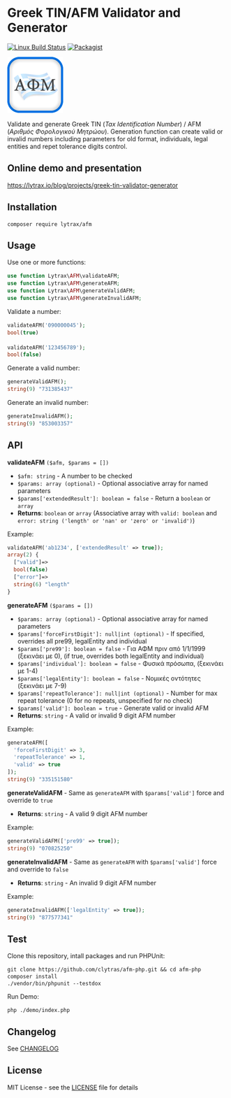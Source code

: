 # Greek TIN/AFM Validator and Generator

[![Linux Build Status](https://img.shields.io/travis/clytras/afm-php.svg?style=flat)](https://travis-ci.org/clytras/afm-php?branch=master) [![Packagist](https://img.shields.io/packagist/v/lytrax/afm)](https://packagist.org/packages/lytrax/afm)

![Logo](https://github.com/clytras/afm-php/raw/master/resources/LytraxAFM_logo.png)

Validate and generate Greek TIN (*Tax Identification Number*) / AFM (*Αριθμός Φορολογικού Μητρώου*). Generation function can create valid or invalid numbers including parameters for old format, individuals, legal entities and repet tolerance digits control.

## Online demo and presentation

https://lytrax.io/blog/projects/greek-tin-validator-generator

## Installation

```
composer require lytrax/afm
```

## Usage

Use one or more functions:

```php
use function Lytrax\AFM\validateAFM;
use function Lytrax\AFM\generateAFM;
use function Lytrax\AFM\generateValidAFM;
use function Lytrax\AFM\generateInvalidAFM;
```

Validate a number:

```php
validateAFM('090000045');
bool(true)

validateAFM('123456789');
bool(false)
```

Generate a valid number:

```php
generateValidAFM();
string(9) "731385437"
```

Generate an invalid number:

```php
generateInvalidAFM();
string(9) "853003357"
```

## API

**validateAFM** `($afm, $params = [])`
* `$afm: string` - A number to be checked
* `$params: array (optional)` - Optional associative array for named parameters
* `$params['extendedResult']: boolean = false` - Return a `boolean` or `array`
* **Returns**: `boolean` or `array` (Associative array with `valid: boolean` and `error: string ('length' or 'nan' or 'zero' or 'invalid')`)

Example:
```php
validateAFM('ab1234', ['extendedResult' => true]);
array(2) {
  ["valid"]=>
  bool(false)
  ["error"]=>
  string(6) "length"
}
```

**generateAFM** `($params = [])`
* `$params: array (optional)` - Optional associative array for named parameters
* `$params['forceFirstDigit']: null|int (optional)` - If specified, overrides all pre99, legalEntity and individual
* `$params['pre99']: boolean = false` - Για ΑΦΜ πριν από 1/1/1999 (ξεκινάει με 0), (if true, overrides both legalEntity and individual)
* `$params['individual']: boolean = false` - Φυσικά πρόσωπα, (ξεκινάει με 1-4)
* `$params['legalEntity']: boolean = false` - Νομικές οντότητες (ξεκινάει με 7-9)
* `$params['repeatTolerance']: null|int (optional)` - Number for max repeat tolerance (0 for no repeats, unspecified for no check)
* `$params['valid']: boolean = true` - Generate valid or invalid AFM
* **Returns**: `string` - A valid or invalid 9 digit AFM number

Example:
```php
generateAFM([
  'forceFirstDigit' => 3,
  'repeatTolerance' => 1,
  'valid' => true
]);
string(9) "335151580"
```

**generateValidAFM** - Same as `generateAFM` with `$params['valid']` force and override to `true`
* **Returns**: `string` - A valid 9 digit AFM number

Example:
```php
generateValidAFM(['pre99' => true]);
string(9) "070825250"
```

**generateInvalidAFM** - Same as `generateAFM` with `$params['valid']` force and override to `false`
* **Returns**: `string` - An invalid 9 digit AFM number

Example:
```php
generateInvalidAFM(['legalEntity' => true]);
string(9) "877577341"
```

## Test

Clone this repository, intall packages and run PHPUnit:

```
git clone https://github.com/clytras/afm-php.git && cd afm-php
composer install
./vendor/bin/phpunit --testdox
```

Run Demo:

```
php ./demo/index.php
```

## Changelog

See [CHANGELOG](https://github.com/clytras/afm-php/blob/master/CHANGELOG.md)

## License

MIT License - see the [LICENSE](https://github.com/clytras/afm-php/blob/master/LICENSE) file for details
